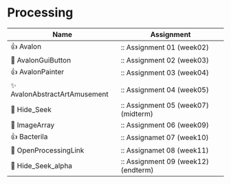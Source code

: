 # Processing

| Name | Assignment |  
| ----------------- | --------------------- |
| :thumbsup: Avalon |                        :: Assignment 01 (week02) |
| :mushroom: AvalonGuiButton |               :: Assignment 02 (week03) |
| :thumbsup: AvalonPainter |                 :: Assignment 03 (week04) |
| :sparkles: AvalonAbstractArtAmusement |    :: Assignment 04 (week05) |
| :princess: Hide_Seek |                     :: Assignment 05 (week07)(midterm) |
| :mushroom: ImageArray |                    :: Assignment 06 (week09) |
| :thumbsup: Bacterila |                     :: Assignamet 07 (week10) |
| :mushroom: OpenProcessingLink |           :: Assignamet 08 (week11) |
| :princess: Hide_Seek_alpha |              :: Assignment 09 (week12)(endterm) |
